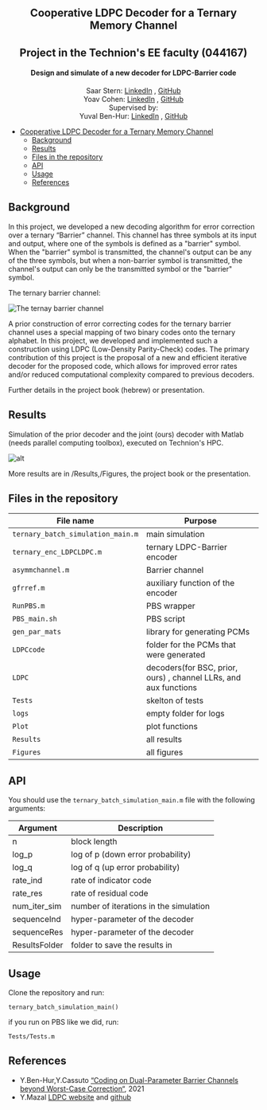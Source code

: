<h2 align="center">Cooperative LDPC Decoder for a Ternary Memory Channel</h2> 
<h2 align="center">Project in the Technion's EE faculty (044167)</h2> 
<h4 align="center">Design  and simulate of a new decoder for LDPC-Barrier code</h4> 


  <p align="center">
    Saar Stern: <a href="https://www.linkedin.com/in/saar-stern-a43413246/">LinkedIn</a> , <a href="https://github.com/saarst">GitHub</a>
  <br>
    Yoav Cohen: <a href="https://www.linkedin.com/in/cohen-yoav/">LinkedIn</a> , <a href="https://github.com/yoavcohe">GitHub</a>
  <br>
  Supervised by:
 <br>
    Yuval Ben-Hur: <a href="https://www.linkedin.com/in/yuval-ben-hur-16880912a/">LinkedIn</a> , <a href="https://github.com/benhuryuval">GitHub</a>
 </p>

- [Cooperative LDPC Decoder for a Ternary Memory Channel](#Cooperative-LDPC-Decoder-for-a-Ternary-Memory-Channel)
  * [Background](#background)
  * [Results](#results)
  * [Files in the repository](#files-in-the-repository)
  * [API](#api)
  * [Usage](#usage)
  * [References](#references)

## Background
In this project, we developed a new decoding algorithm for error correction over a ternary “Barrier” channel. This channel has three symbols at its input and output, where one of the symbols is defined as a "barrier" symbol. When the "barrier" symbol is transmitted, the channel's output can be any of the three symbols, but when a non-barrier symbol is transmitted, the channel's output can only be the transmitted symbol or the "barrier" symbol.

The ternary barrier channel:

![The ternay barrier channel](https://github.com/saarst/TriLDPC/blob/main/Figures/readme/Ternary_Barrier_Channel.png)

A prior construction of error correcting codes for the ternary barrier channel uses a special mapping of two binary codes onto the ternary alphabet. In this project, we developed and implemented such a construction using LDPC (Low-Density Parity-Check) codes. The primary contribution of this project is the proposal of a new and efficient iterative decoder for the proposed code, which allows for improved error rates and/or reduced computational complexity compared to previous decoders.

Further details in the project book (hebrew) or presentation.

## Results
Simulation of the prior decoder and the joint (ours) decoder with Matlab (needs parallel computing toolbox), executed on Technion's HPC.

![alt](https://github.com/saarst/TriLDPC/blob/main/Figures/svg256_sep/TriLDPC_n256_Ri075_Rr05.svg)

More results are in /Results,/Figures, the project book or the presentation.

## Files in the repository

| File name                                                     | Purpose                                                                                                                                       |
|---------------------------------------------------------------|-----------------------------------------------------------------------------------------------------------------------------------------------|
| `ternary_batch_simulation_main.m`                         | main simulation                                                                                                              |
| `ternary_enc_LDPCLDPC.m`                                               | ternary LDPC-Barrier encoder                                                                                                  |
| `asymmchannel.m`                                               | Barrier channel                                                                                          |
| `gfrref.m`                                                 | auxiliary function of the encoder                                                                         |
| `RunPBS.m`                                                 | PBS wrapper                                           |
| `PBS_main.sh`                                                | PBS script                                     |
| `gen_par_mats`                                                    | library for generating PCMs   |
| `LDPCcode`                                                    | folder for the PCMs that were generated   |
| `LDPC`                                                    | decoders(for BSC, prior, ours) , channel LLRs, and aux functions|
| `Tests`                                        | skelton of tests
| `logs`                                        | empty folder for logs
| `Plot`                                        | plot functions
| `Results`                                        | all results
| `Figures`                                        | all figures

## API
You should use the `ternary_batch_simulation_main.m` file with the following arguments:


|Argument                 | Description                                 |
|-------------------------|---------------------------------------------|
|  n |           block length
|  log_p |   log of p (down error probability)
|  log_q |   log of q (up error probability)
|  rate_ind  | rate of indicator code
|  rate_res  | rate of residual code
|  num_iter_sim | number of iterations in the simulation
|  sequenceInd | hyper-parameter of the decoder
|  sequenceRes | hyper-parameter of the decoder
|  ResultsFolder | folder to save the results in|

## Usage

Clone the repository and run:
```
ternary_batch_simulation_main()
```
if you run on PBS like we did, run:
```
Tests/Tests.m
```

## References

* Y.Ben-Hur,Y.Cassuto [“Coding on Dual-Parameter Barrier Channels beyond Worst-Case Correction“](https://ieeexplore.ieee.org/document/9685188), 2021
* Y.Mazal [LDPC website](https://yairmz.github.io/LDPC/ldpc_overview/log_spa.html) and [github](https://github.com/YairMZ/belief_propagation)






